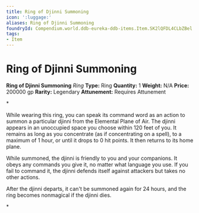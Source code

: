 ```yaml
---
title: Ring of Djinni Summoning
icon: ':luggage:'
aliases: Ring of Djinni Summoning
foundryId: Compendium.world.ddb-eureka-ddb-items.Item.SK2lQFDL4CLbZBel
tags:
- Item
---
```


# Ring of Djinni Summoning

**Ring of Djinni Summoning**
_Ring_
**Type:** Ring
**Quantity:** 1
**Weight:** N/A
**Price:** 200000 gp
**Rarity:** Legendary
**Attunement:** Requires Attunement

*<p>While wearing this ring, you can speak its command word as an action to summon a particular djinni from the Elemental Plane of Air. The djinni appears in an unoccupied space you choose within 120 feet of you. It remains as long as you concentrate (as if concentrating on a spell), to a maximum of 1 hour, or until it drops to 0 hit points. It then returns to its home plane.

While summoned, the djinni is friendly to you and your companions. It obeys any commands you give it, no matter what language you use. If you fail to command it, the djinni defends itself against attackers but takes no other actions.

After the djinni departs, it can't be summoned again for 24 hours, and the ring becomes nonmagical if the djinni dies.</p>*